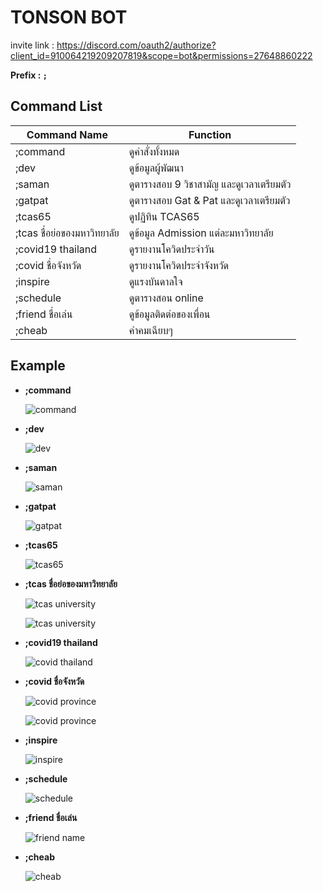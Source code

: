 # TONSON BOT

invite link : https://discord.com/oauth2/authorize?client_id=910064219209207819&scope=bot&permissions=27648860222

**Prefix : `;`**

## Command List
Command Name | Function
----- | -----
;command | ดูคำสั่งทั้งหมด
;dev | ดูข้อมูลผู้พัฒนา
;saman | ดูตารางสอบ 9 วิชาสามัญ และดูเวลาเตรียมตัว
;gatpat | ดูตารางสอบ Gat & Pat และดูเวลาเตรียมตัว
;tcas65 | ดูปฏิทิน TCAS65
;tcas ชื่อย่อของมหาวิทยาลัย | ดูข้อมูล Admission แต่ละมหาวิทยาลัย
;covid19 thailand | ดูรายงานโควิดประจำวัน
;covid ชื่อจังหวัด | ดูรายงานโควิดประจำจังหวัด
;inspire | ดูแรงบันดาลใจ
;schedule | ดูตารางสอน online
;friend ชื่อเล่น | ดูข้อมูลติดต่อของเพื่อน
;cheab | คำคมเฉียบๆ

## Example 
* **;command**

    ![command](https://media.discordapp.net/attachments/912032605845741578/912699533459333180/unknown.png)
* **;dev**

    ![dev](https://media.discordapp.net/attachments/912032605845741578/912699698505195550/unknown.png)
* **;saman**

    ![saman](https://media.discordapp.net/attachments/912032605845741578/912699860585685013/unknown.png?width=408&height=462)
* **;gatpat**

    ![gatpat](https://media.discordapp.net/attachments/912032605845741578/912699922158071828/unknown.png?width=411&height=462)
* **;tcas65**

    ![tcas65](https://media.discordapp.net/attachments/912032605845741578/912700142073819146/unknown.png)
* **;tcas ชื่อย่อของมหาวิทยาลัย**

    ![tcas university](https://media.discordapp.net/attachments/912032605845741578/912701438835187752/unknown.png?width=512&height=462)

    ![tcas university](https://media.discordapp.net/attachments/912032605845741578/912701502093676554/unknown.png?width=458&height=462)
* **;covid19 thailand**

    ![covid thailand](https://media.discordapp.net/attachments/912032605845741578/912701706620510228/unknown.png)
* **;covid ชื่อจังหวัด**

    ![covid province](https://media.discordapp.net/attachments/912032605845741578/912701751134674944/unknown.png)
    
    ![covid province](https://media.discordapp.net/attachments/912032605845741578/912701809682968616/unknown.png)
* **;inspire**

    ![inspire](https://media.discordapp.net/attachments/912032605845741578/912702169696833576/unknown.png)
* **;schedule**
    
    ![schedule](https://media.discordapp.net/attachments/912032605845741578/912702291281334343/unknown.png)
* **;friend ชื่อเล่น**

    ![friend name](https://media.discordapp.net/attachments/912032605845741578/912703962568867870/unknown.png)

* **;cheab**

    ![cheab](https://media.discordapp.net/attachments/912032605845741578/913114503506432090/unknown.png)
